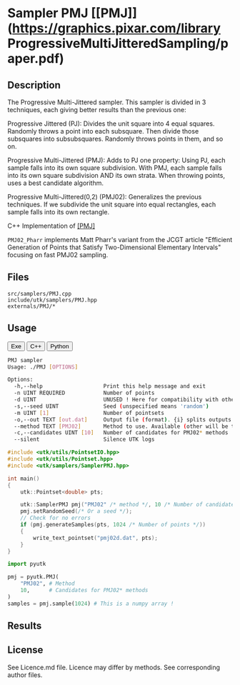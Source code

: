 # Sampler PMJ [[PMJ]](https://graphics.pixar.com/library ProgressiveMultiJitteredSampling/paper.pdf)

## Description


The Progressive Multi-Jittered sampler. This sampler is divided in 3 techniques, each giving better results than the previous one:  

Progressive Jittered (PJ): Divides the unit square into 4 equal squares. Randomly throws a point into each subsquare. Then divide those subsquares into subsubsquares. Randomly throws points in them, and so on.  

Progressive Multi-Jittered (PMJ): Adds to PJ one property: Using PJ, each sample falls into its own square subdivision. With PMJ, each sample falls into its own square subdivision AND its own strata. When throwing points, uses a best candidate algorithm.  

Progressive Multi-Jittered(0,2) (PMJ02): Generalizes the previous techniques. If we subdivide the unit square into equal rectangles, each sample falls into its own rectangle.  

C++ Implementation of [[PMJ]](https://graphics.pixar.com/library/ProgressiveMultiJitteredSampling/paper.pdf)

`PMJ02_Pharr` implements Matt Pharr's variant
from the JCGT article "Efficient Generation of Points that Satisfy
Two-Dimensional Elementary Intervals" focusing on fast PMJ02 sampling.

## Files

```
src/samplers/PMJ.cpp  
include/utk/samplers/PMJ.hpp
externals/PMJ/*
```

## Usage

<button class="tablink exebutton" onclick="openCode('exe', this)" markdown="1">Exe</button> 
<button class="tablink cppbutton" onclick="openCode('cpp', this)" markdown="1">C++</button> 
<button class="tablink pybutton" onclick="openCode('py', this)" markdown="1">Python</button> 
<br/>
  

<div class="exe tabcontent">

```bash
PMJ sampler
Usage: ./PMJ [OPTIONS]

Options:
  -h,--help                   Print this help message and exit
  -n UINT REQUIRED            Number of points
  -d UINT                     UNUSED ! Here for compatibility with others.
  -s,--seed UINT              Seed (unspecified means 'random')
  -m UINT [1]                 Number of pointsets
  -o,--out TEXT [out.dat]     Output file (format). {i} splits outputs in multiple files and token is replaced by index.
  --method TEXT [PMJ02]       Method to use. Available (other will be treaded as PMJ02): PJ, PMJ, PMJ02, PMJ02_Pharr, 
  -c,--candidates UINT [10]   Number of candidates for PMJ02* methods
  --silent                    Silence UTK logs
```

</div>

<div class="cpp tabcontent">

```  cpp
#include <utk/utils/PointsetIO.hpp>
#include <utk/utils/Pointset.hpp>
#include <utk/samplers/SamplerPMJ.hpp>

int main()
{
    utk::Pointset<double> pts;

    utk::SamplerPMJ pmj("PMJ02" /* method */, 10 /* Number of candidates */);
    pmj.setRandomSeed(/* Or a seed */);
    // Check for no errors
    if (pmj.generateSamples(pts, 1024 /* Number of points */))
    {
        write_text_pointset("pmj02d.dat", pts);
    }
}
```  

</div>

<div class="py tabcontent">

``` python
import pyutk

pmj = pyutk.PMJ(
    "PMJ02", # Method
    10,      # Candidates for PMJ02* methods
)
samples = pmj.sample(1024) # This is a numpy array !
```  

</div>

## Results

<div class="results"></div>
<script>
  window.addEventListener('DOMContentLoaded', function() { show_results(); }); 
</script>

## License

See Licence.md file. Licence may differ by methods. See corresponding author files. 